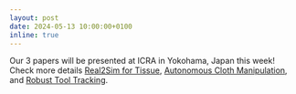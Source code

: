 ```yaml
---
layout: post
date: 2024-05-13 10:00:00+0100
inline: true
---
```

 
Our 3 papers will be presented at ICRA in Yokohama, Japan this week! Check more details [Real2Sim for Tissue](https://arxiv.org/pdf/2309.11656.pdf), [Autonomous Cloth Manipulation](https://arxiv.org/pdf/2309.11655.pdf), and [Robust Tool Tracking](https://drive.google.com/file/d/1A9T2xYztqSiWgz51bBID_3xQ_cUjUbuU).

